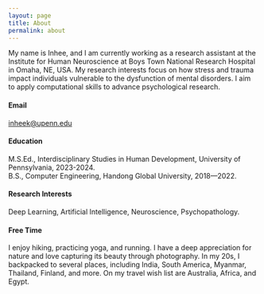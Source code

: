 ```yaml
---
layout: page
title: About
permalink: about
---
```

My name is Inhee, and I am currently working as a research assistant at the Institute for Human Neuroscience at Boys Town National Research Hospital in Omaha, NE, USA. My research interests focus on how stress and trauma impact individuals vulnerable to the dysfunction of mental disorders. I aim to apply computational skills to advance psychological research.

#### Email
inheek@upenn.edu

#### Education
M.S.Ed., Interdisciplinary Studies in Human Development, University of Pennsylvania, 2023-2024.\
B.S., Computer Engineering, Handong Global University, 2018—2022.

#### Research Interests
Deep Learning, Artificial Intelligence, Neuroscience, Psychopathology.

#### Free Time
I enjoy hiking, practicing yoga, and running. I have a deep appreciation for nature and love capturing its beauty through photography. In my 20s, I backpacked to several places, including India, South America, Myanmar, Thailand, Finland, and more. On my travel wish list are Australia, Africa, and Egypt.
